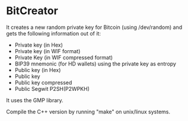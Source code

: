 # BitCreator

It creates a new random private key for Bitcoin (using /dev/random) and gets the following information out of it:

- Private key (in Hex)
- Private key (in WIF format)
- Private Key (in WIF compressed format)
- BIP39 mnemonic (for HD wallets) using the private key as entropy
- Public key (in Hex)
- Public key
- Public key compressed
- Public Segwit P2SH(P2WPKH)

It uses the GMP library.

Compile the C++ version by running "make" on unix/linux systems.
